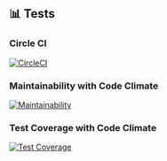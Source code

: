 ## :bar_chart:  Tests

### Circle CI
[![CircleCI](https://dl.circleci.com/status-badge/img/gh/SantiQR-UM/chess/tree/main.svg?style=svg)](https://dl.circleci.com/status-badge/redirect/gh/SantiQR-UM/chess/tree/main)

### Maintainability with Code Climate
[![Maintainability](https://api.codeclimate.com/v1/badges/a85056a435e14ec96582/maintainability)](https://codeclimate.com/github/SantiQR-UM/chess/maintainability)

### Test Coverage with Code Climate
[![Test Coverage](https://api.codeclimate.com/v1/badges/a85056a435e14ec96582/test_coverage)](https://codeclimate.com/github/SantiQR-UM/chess/test_coverage)
